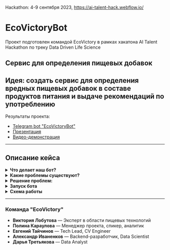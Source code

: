 Hackathon: 4-9 сентября 2023, https://ai-talent-hack.webflow.io/

# EcoVictoryBot

Проект подготовлен командой EcoVictory в рамках хакатона AI Talent Hackathon по треку Data Driven Life Science

## Сервис для определения пищевых добавок

## Идея: создать сервис для определения вредных пищевых добавок в составе продуктов питания и выдаче рекомендаций по употреблению

Результаты проекта:

- [Telegram bot &#34;EcoVictoryBot&#34;](https://t.me/HealthyEating404bot)
- [Презентация](https://docs.google.com/presentation/d/1v0iISDnEO1IlBtsdAydVXv55uTy5GKx7/edit#slide=id.g27cf27dd8e8_2_331)
- [Видео-демонстрация](https://www.youtube.com/watch?v=vwJnxoGN6rU)

---

## Описание кейса

<details><summary><b>Что делает наш бот?</b></summary>

1. Выявляет в составе все пищевые добавки.
2. Предупреждает пользователей о добавках высокой и средней опасности.
3. Дает рекомендации по употреблению продуктов питания

</details>

<details><summary><b>Какие проблемы существуют?</b></summary>

1. Длинные составы продуктов питания, в которых сложно разобраться.
2. Добавки могут ухудшать состояние человека с определенным заболеванием.
3. Несвоевременное отслеживание исследований по теме.

</details>

<details><summary><b>Решение проблем:</b></summary>

1. Актуальные и сточники достоверных данных о пищевых добавках.
2. Возможность расшифровать состав конкретного продукта.
3. Возможность узнать о противопоказаниях конкретной добавки
4. Регулярное отслеживание актуальных исследований и изменений

</details>

<details><summary><b>Запуск бота</b></summary>

Бот открывается по ссылке и запускается нажатием кнопки *"start"*. Также дополнительно можно узнать зачем бот по команде *"help".* Или просто написать боту *"Привет".*

</details>

<details><summary><b>Схема работы</b></summary>

* После нажатия кнопки *"start"* пользователь может скинуть фотографию состава продукта боту, либо же сразу задать вопрос об интересующей его пищевой добавке.
* Загруженная пользователем фотография обрабатывается моделью OCR, после чего идет суммаризация всех пищевых добавок с помощью ChatGPT Api.

</details>

---

### Команда "EcoVictory"

- **Виктория Лобутова** — Эксперт в области пищевых технологий
- **Полина Караулова** — Менеджер проекта, спикер, аналитик
- **Евгений Тайчинов** — Tech Lead, CV Engineer
- **Александр Иваненков** — Backend-разработчик, Data Scientist
- **Дарья Третьякова** — Data Analyst

